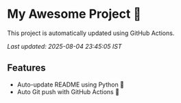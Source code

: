 # My Awesome Project 🚀

This project is automatically updated using GitHub Actions.

_Last updated: 2025-08-04 23:45:05 IST_

## Features
- Auto-update README using Python 🐍
- Auto Git push with GitHub Actions 🤖
